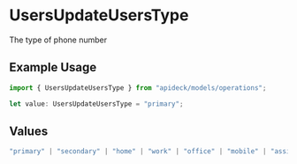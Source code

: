 # UsersUpdateUsersType

The type of phone number

## Example Usage

```typescript
import { UsersUpdateUsersType } from "apideck/models/operations";

let value: UsersUpdateUsersType = "primary";
```

## Values

```typescript
"primary" | "secondary" | "home" | "work" | "office" | "mobile" | "assistant" | "fax" | "direct-dial-in" | "personal" | "other"
```